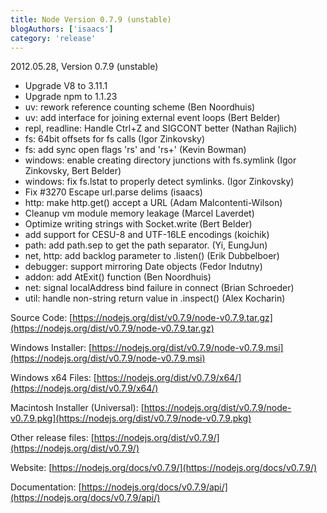 ```yaml
---
title: Node Version 0.7.9 (unstable)
blogAuthors: ['isaacs']
category: 'release'
---
```


2012.05.28, Version 0.7.9 (unstable)

* Upgrade V8 to 3.11.1
* Upgrade npm to 1.1.23
* uv: rework reference counting scheme (Ben Noordhuis)
* uv: add interface for joining external event loops (Bert Belder)
* repl, readline: Handle Ctrl+Z and SIGCONT better (Nathan Rajlich)
* fs: 64bit offsets for fs calls (Igor Zinkovsky)
* fs: add sync open flags 'rs' and 'rs+' (Kevin Bowman)
* windows: enable creating directory junctions with fs.symlink (Igor Zinkovsky, Bert Belder)
* windows: fix fs.lstat to properly detect symlinks. (Igor Zinkovsky)
* Fix #3270 Escape url.parse delims (isaacs)
* http: make http.get() accept a URL (Adam Malcontenti-Wilson)
* Cleanup vm module memory leakage (Marcel Laverdet)
* Optimize writing strings with Socket.write (Bert Belder)
* add support for CESU-8 and UTF-16LE encodings (koichik)
* path: add path.sep to get the path separator. (Yi, EungJun)
* net, http: add backlog parameter to .listen() (Erik Dubbelboer)
* debugger: support mirroring Date objects (Fedor Indutny)
* addon: add AtExit() function (Ben Noordhuis)
* net: signal localAddress bind failure in connect (Brian Schroeder)
* util: handle non-string return value in .inspect() (Alex Kocharin)

Source Code: [https://nodejs.org/dist/v0.7.9/node-v0.7.9.tar.gz](https://nodejs.org/dist/v0.7.9/node-v0.7.9.tar.gz)

Windows Installer: [https://nodejs.org/dist/v0.7.9/node-v0.7.9.msi](https://nodejs.org/dist/v0.7.9/node-v0.7.9.msi)

Windows x64 Files: [https://nodejs.org/dist/v0.7.9/x64/](https://nodejs.org/dist/v0.7.9/x64/)

Macintosh Installer (Universal): [https://nodejs.org/dist/v0.7.9/node-v0.7.9.pkg](https://nodejs.org/dist/v0.7.9/node-v0.7.9.pkg)

Other release files: [https://nodejs.org/dist/v0.7.9/](https://nodejs.org/dist/v0.7.9/)

Website: [https://nodejs.org/docs/v0.7.9/](https://nodejs.org/docs/v0.7.9/)

Documentation: [https://nodejs.org/docs/v0.7.9/api/](https://nodejs.org/docs/v0.7.9/api/)
